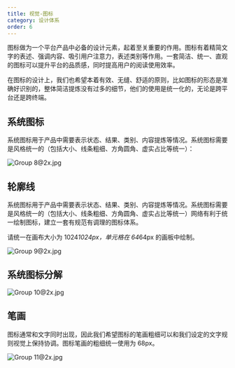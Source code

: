 ```yaml
---
title: 视觉-图标
category: 设计体系
order: 6
---
```


图标做为一个平台产品中必备的设计元素，起着至关重要的作用。图标有着精简文字的表述、强调内容、吸引用户注意力，表述类别等作用。一套简洁、统一、直观的图标可以提升平台的品质感，同时提高用户的阅读使用效率。

在图标的设计上，我们也希望本着有效、无缝、舒适的原则，比如图标的形态是准确好识别的，整体简洁提炼没有过多的细节，他们的使用是统一化的，无论是跨平台还是跨终端。

## 系统图标

系统图标用于产品中需要表示状态、结果、类别、内容提炼等情况。系统图标需要是风格统一的（包括大小、线条粗细、方角圆角、虚实占比等统一）：

![Group 8@2x.jpg](https://img.alicdn.com/tfs/TB1M_tRLQPoK1RjSZKbXXX1IXXa-2598-1332.jpg)

## 轮廓线

系统图标用于产品中需要表示状态、结果、类别、内容提炼等情况。系统图标需要是风格统一的（包括大小、线条粗细、方角圆角、虚实占比等统一）网络有利于统一绘制图标，建立一套有规范有调理的图标体系。

请统一在画布大小为 1024*1024px，单元格在 64*64px 的画板中绘制。

![Group 9@2x.jpg](https://img.alicdn.com/tfs/TB1XF8rLMHqK1RjSZFgXXa7JXXa-2598-2048.jpg)

## 系统图标分解

![Group 10@2x.jpg](https://img.alicdn.com/tfs/TB1hudLLH2pK1RjSZFsXXaNlXXa-2598-2048.jpg)

## 笔画

图标通常和文字同时出现，因此我们希望图标的笔画粗细可以和我们设定的文字规则视觉上保持协调。图标笔画的粗细统一使用为 68px。

![Group 11@2x.jpg](https://img.alicdn.com/tfs/TB1c3lQLHrpK1RjSZTEXXcWAVXa-2598-994.jpg)
